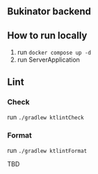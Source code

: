 ## Bukinator backend

## How to run locally

1. run `docker compose up -d`
2. run ServerApplication

## Lint
### Check
run `./gradlew ktlintCheck`

### Format
run `./gradlew ktlintFormat`

TBD
